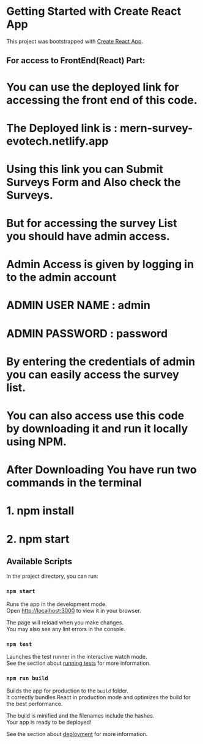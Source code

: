 # Getting Started with Create React App

This project was bootstrapped with [Create React App](https://github.com/facebook/create-react-app).

## For access to FrontEnd(React) Part:

# You can use the deployed link for accessing the front end of this code.
# The Deployed link is : mern-survey-evotech.netlify.app
# Using this link you can Submit Surveys Form and Also check the Surveys.
# But for accessing the survey List you should have admin access.
# Admin Access is given by logging in to the admin account
# ADMIN USER NAME : admin
# ADMIN PASSWORD : password
# By entering the credentials of admin you can easily access the survey list.
# You can also access use this code by downloading it and run it locally using NPM.
# After Downloading You have run two commands in the terminal
# 1. npm install
# 2. npm start

## Available Scripts

In the project directory, you can run:

### `npm start`

Runs the app in the development mode.\
Open [http://localhost:3000](http://localhost:3000) to view it in your browser.

The page will reload when you make changes.\
You may also see any lint errors in the console.

### `npm test`

Launches the test runner in the interactive watch mode.\
See the section about [running tests](https://facebook.github.io/create-react-app/docs/running-tests) for more information.

### `npm run build`

Builds the app for production to the `build` folder.\
It correctly bundles React in production mode and optimizes the build for the best performance.

The build is minified and the filenames include the hashes.\
Your app is ready to be deployed!

See the section about [deployment](https://facebook.github.io/create-react-app/docs/deployment) for more information.


